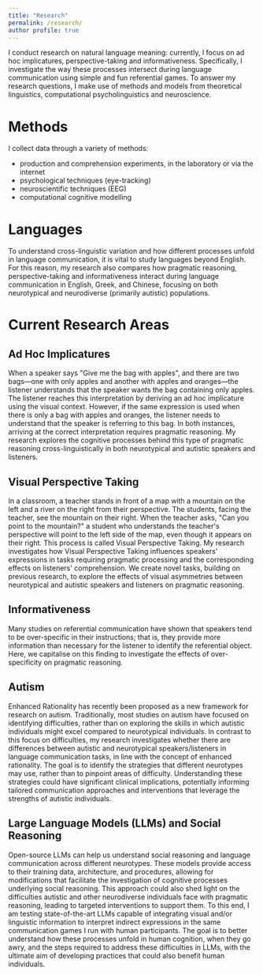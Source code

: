 ```yaml
---
title: "Research"
permalink: /research/
author profile: true
---
```


I conduct research on natural language meaning: currently, I focus on ad hoc implicatures, perspective-taking and informativeness. Specifically, I investigate the way these processes intersect during language communication using simple and fun referential games. To answer my research questions, I make use of methods and models from theoretical linguistics, computational psycholinguistics and neuroscience.

# Methods

I collect data through a variety of methods:

- production and comprehension experiments, in the laboratory or via the internet
- psychological techniques (eye-tracking)
- neuroscientific techniques (EEG)
- computational cognitive modelling

# Languages

To understand cross-linguistic variation and how different processes unfold in language communication, it is vital to study languages beyond English. For this reason, my research also compares how pragmatic reasoning, perspective-taking and informativeness interact during language communication in English, Greek, and Chinese, focusing on both neurotypical and neurodiverse (primarily autistic) populations.

# Current Research Areas

## Ad Hoc Implicatures

When a speaker says "Give me the bag with apples", and there are two bags—one with only apples and another with apples and oranges—the listener understands that the speaker wants the bag containing only apples. The listener reaches this interpretation by deriving an ad hoc implicature using the visual context. However, if the same expression is used when there is only a bag with apples and oranges, the listener needs to understand that the speaker is referring to this bag. In both instances, arriving at the correct interpretation requires pragmatic reasoning. My research explores the cognitive processes behind this type of pragmatic reasoning cross-linguistically in both neurotypical and autistic speakers and listeners.

## Visual Perspective Taking

In a classroom, a teacher stands in front of a map with a mountain on the left and a river on the right from their perspective. The students, facing the teacher, see the mountain on their right. When the teacher asks, "Can you point to the mountain?" a student who understands the teacher's perspective will point to the left side of the map, even though it appears on their right. This process is called Visual Perspective Taking. My research investigates how Visual Perspective Taking influences speakers' expressions in tasks requiring pragmatic processing and the corresponding effects on listeners' comprehension. We create novel tasks, building on previous research, to explore the effects of visual asymmetries between neurotypical and autistic speakers and listeners on pragmatic reasoning.

## Informativeness

Many studies on referential communication have shown that speakers tend to be over-specific in their instructions; that is, they provide more information than necessary for the listener to identify the referential object. Here, we capitalise on this finding to investigate the effects of over-specificity on pragmatic reasoning.

## Autism

Enhanced Rationality has recently been proposed as a new framework for research on autism. Traditionally, most studies on autism have focused on identifying difficulties, rather than on exploring the skills in which autistic individuals might excel compared to neurotypical individuals. In contrast to this focus on difficulties, my research investigates whether there are differences between autistic and neurotypical speakers/listeners in language communication tasks, in line with the concept of enhanced rationality. The goal is to identify the strategies that different neurotypes may use, rather than to pinpoint areas of difficulty. Understanding these strategies could have significant clinical implications, potentially informing tailored communication approaches and interventions that leverage the strengths of autistic individuals.

## Large Language Models (LLMs) and Social Reasoning

Open-source LLMs can help us understand social reasoning and language communication across different neurotypes. These models provide access to their training data, architecture, and procedures, allowing for modifications that facilitate the investigation of cognitive processes underlying social reasoning. This approach could also shed light on the difficulties autistic and other neurodiverse individuals face with pragmatic reasoning, leading to targeted interventions to support them. To this end, I am testing state-of-the-art LLMs capable of integrating visual and/or linguistic information to interpret indirect expressions in the same communication games I run with human participants. The goal is to better understand how these processes unfold in human cognition, when they go awry, and the steps required to address these difficulties in LLMs, with the ultimate aim of developing practices that could also benefit human individuals.
